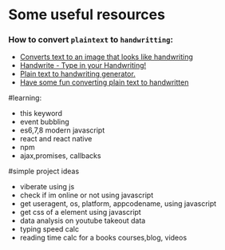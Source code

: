# Some useful resources

### How to convert `plaintext` to `handwritting`:
- [Converts text to an image that looks like handwriting](https://pythonawesome.com/converts-text-to-an-image-that-looks-like-handwriting/)
- [Handwrite - Type in your Handwriting!](https://pypi.org/project/handwrite/)
- [Plain text to handwriting generator.](https://thesage21.github.io/handwritten/)
- [Have some fun converting plain text to handwritten](https://www.opensourceforu.com/2016/11/converting-plain-text-handwritten/?amp)

#learning:
- this keyword
- event bubbling
- es6,7,8 modern javascript
- react and react native
- npm
- ajax,promises, callbacks



#simple project ideas
- viberate using js
- check if im online or not using javascript
- get useragent, os, platform, appcodename,  using javascript
- get css of a element using javascript
- data analysis on youtube takeout data
- typing speed calc 
- reading time calc for a books courses,blog, videos

